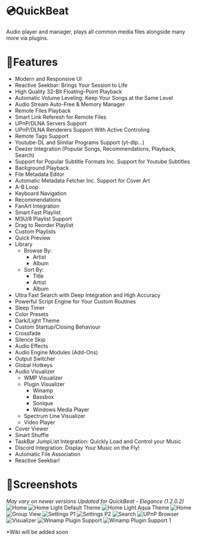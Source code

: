 # 💿QuickBeat
Audio player and manager, plays all common media files alongside many more via plugins.
# 🧰Features
- Modern and Responsive UI
- Reactive Seekbar: Brings Your Session to Life
- High Quality 32-Bit Floating-Point Playback
- Automatic Volume Leveling: Keep Your Songs at the Same Level
- Audio Stream Auto-Free & Memory Manager
- Remote Files Playback
- Smart Link Referesh for Remote Files
- UPnP/DLNA Servers Support
- UPnP/DLNA Renderers Support With Active Controling
- Remote Tags Support
- Youtube-DL and Similar Programs Support (yt-dlp...)
- Deezer Integration (Popular Songs, Recommendations, Playback, Search)
- Support for Popular Subtitle Formats Inc. Support for Youtube Subtitles
- Background Playback
- File Metadata Editor
- Automatic Metadata Fetcher Inc. Support for Cover Art
- A-B Loop
- Keyboard Navigation
- Recommendations
- FanArt Integration
- Smart Fast Playlist
- M3U/8 Playlist Support
- Drag to Reorder Playlist
- Custom Playlists
- Quick Preview
- Library
  - Browse By:
    - Artist
    - Album
  - Sort By:
    - Title
    - Artist
    - Album
- Ultra Fast Search with Deep Integration and High Accuracy
- Powerful Script Engine for Your Custom Routines
- Sleep Timer
- Color Presets
- Dark/Light Theme
- Custom Startup/Closing Behaviour
- Crossfade
- Silence Skip
- Audio Effects
- Audio Engine Modules (Add-Ons)
- Output Switcher
- Global Hotkeys
- Audio Visualizer
  - WMP Visualizer
  - Plugin Visualizer
    - Winamp
    - Bassbox
    - Sonique
    - Windows Media Player
  - Spectrum Line Visualizer
  - Video Player
- Cover Viewer
- Smart Shuffle
- TaskBar JumpList Integration: Quickly Load and Control your Music
- Discord Integration: Display Your Music on the Fly!
- Automatic File Association
- Reactive Seekbar!

# 📸Screenshots
*May vary on newer versions*
*Updated for QuickBeat - Elegance (1.2.0.2)*
![Home](https://github.com/AnesHamdani08/QuickBeat/assets/38377619/464ae7fa-fa1e-427d-9794-aa4ebbc43cef)
![Home Light Default Theme](https://github.com/AnesHamdani08/QuickBeat/assets/38377619/a7a0e3ef-f6d1-4f69-ac5e-0ea149fdb25d)
![Home Light Aqua Theme](https://github.com/AnesHamdani08/QuickBeat/assets/38377619/d61285f8-0438-46c3-b670-97ed664bc59d)
![Home](https://github.com/AnesHamdani08/QuickBeat/assets/38377619/e93d5d94-d2ce-43c9-b376-824ddb2ea6ad)
![Group View](https://github.com/AnesHamdani08/QuickBeat/assets/38377619/1b16e207-5eda-4fe9-ae09-97e90d0c9bb4)
![Settings P1](https://github.com/AnesHamdani08/QuickBeat/assets/38377619/aaebf0a4-a38d-484e-8228-f8a93b70f1b6)
![Settings P2](https://github.com/AnesHamdani08/QuickBeat/assets/38377619/c3092810-0c02-47cd-a4bf-4e477635eaa1)
![Search](https://github.com/AnesHamdani08/QuickBeat/assets/38377619/ddd86649-8334-408b-853d-c1d3d3216697)
![UPnP Browser](https://github.com/AnesHamdani08/QuickBeat/assets/38377619/b76a5b4f-312b-4e1e-a471-e5521dd16609)
![Visualizer](https://github.com/AnesHamdani08/QuickBeat/assets/38377619/f38e03f6-f85b-42da-b08a-fc23301e2b3a)
![Winamp Plugin Support](https://i.imgur.com/IxYaTnR.png)
![Winamp Plugin Support 1](https://i.imgur.com/IrxMVw9.png)

*Wiki will be added soon
